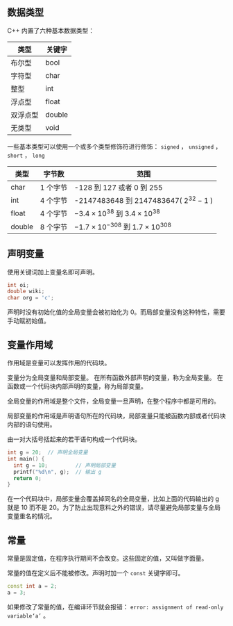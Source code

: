 ## 数据类型

C++ 内置了六种基本数据类型：

| 类型   | 关键字    |
| ---- | ------ |
| 布尔型  | bool   |
| 字符型  | char   |
| 整型   | int    |
| 浮点型  | float  |
| 双浮点型 | double |
| 无类型  | void   |

一些基本类型可以使用一个或多个类型修饰符进行修饰： `signed` ， `unsigned` ， `short` ， `long` 

| 类型     | 字节数   | 范围                                              |
| ------ | ----- | ----------------------------------------------- |
| char   | 1 个字节 | -128 到 127 或者 0 到 255                           |
| int    | 4 个字节 | -2147483648 到 2147483647( $2^{32} - 1$ )        |
| float  | 4 个字节 |  $-3.4\times 10^{38}$ 到 $3.4\times 10^{38}$     |
| double | 8 个字节 |  $-1.7\times 10^{-308}$ 到 $1.7\times 10^{308}$  |

## 声明变量

使用关键词加上变量名即可声明。

```c++
int oi;
double wiki;
char org = 'c';
```

声明时没有初始化值的全局变量会被初始化为 0。而局部变量没有这种特性，需要手动赋初始值。

## 变量作用域

作用域是变量可以发挥作用的代码块。

变量分为全局变量和局部变量。
在所有函数外部声明的变量，称为全局变量。
在函数或一个代码块内部声明的变量，称为局部变量。

全局变量的作用域是整个文件，全局变量一旦声明，在整个程序中都是可用的。

局部变量的作用域是声明语句所在的代码块，局部变量只能被函数内部或者代码块内部的语句使用。

由一对大括号括起来的若干语句构成一个代码块。

```c++
int g = 20;  // 声明全局变量
int main() {
  int g = 10;         // 声明局部变量
  printf("%d\n", g);  // 输出 g
  return 0;
}
```

在一个代码块中，局部变量会覆盖掉同名的全局变量，比如上面的代码输出的 g 就是 10 而不是 20。为了防止出现意料之外的错误，请尽量避免局部变量与全局变量重名的情况。

## 常量

常量是固定值，在程序执行期间不会改变。这些固定的值，又叫做字面量。

常量的值在定义后不能被修改。声明时加一个 `const` 关键字即可。

```c++
const int a = 2;
a = 3;
```

如果修改了常量的值，在编译环节就会报错： `error: assignment of read-only variable‘a’` 。
